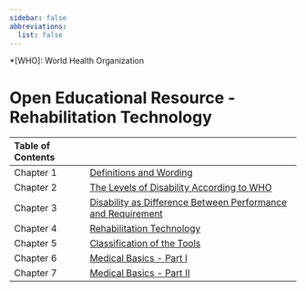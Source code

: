 ```yaml
---
sidebar: false
abbreviations:
  list: false
---
```


<!-- prettier-ignore -->
*[WHO]: World Health Organization

# Open Educational Resource - Rehabilitation Technology

<!-- prettier-ignore -->
| Table of Contents                                                                              ||
| :---------------- | --------------------------------------------------------------------------- |
| Chapter 1         | [Definitions and Wording](chapter1.md)                                      |
| Chapter 2         | [The Levels of Disability According to WHO](chapter2.md)                    |
| Chapter 3         | [Disability as Difference Between Performance and Requirement](chapter3.md) |
| Chapter 4         | [Rehabilitation Technology](chapter4.md)                                    |
| Chapter 5         | [Classification of the Tools](chapter5.md)                                  |
| Chapter 6         | [Medical Basics - Part I](chapter6.md)                                      |
| Chapter 7         | [Medical Basics - Part II](chapter7.md)                                     |
